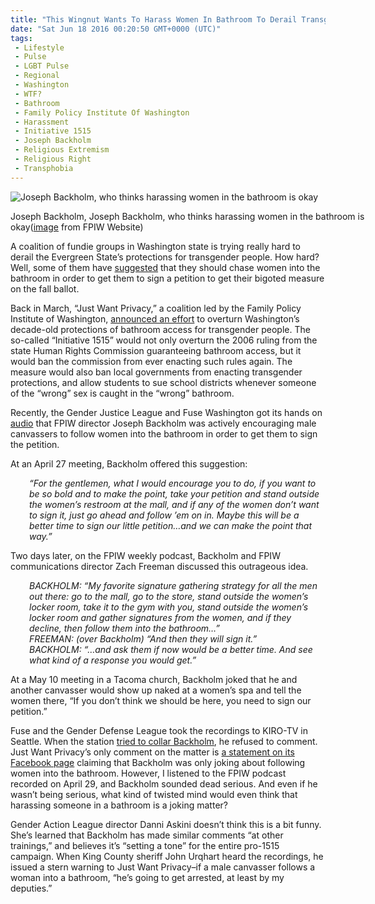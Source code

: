 ```yaml
---
title: "This Wingnut Wants To Harass Women In Bathroom To Derail Transgender Rights"
date: "Sat Jun 18 2016 00:20:50 GMT+0000 (UTC)"
tags: 
 - Lifestyle
 - Pulse
 - LGBT Pulse
 - Regional
 - Washington
 - WTF?
 - Bathroom
 - Family Policy Institute Of Washington
 - Harassment
 - Initiative 1515
 - Joseph Backholm
 - Religious Extremism
 - Religious Right
 - Transphobia
---
```

<p><!--OffDef--></p><p><!--Ads1--></p><div id="attachment_137897" style="width: 610px" class="wp-caption aligncenter"><img class="size-large wp-image-137897" src="//i1.wp.com/cdn.liberalamerica.org/wp-content/uploads/2016/06/Joseph-Backholm-600x394.jpg?resize=600%2C394" alt="Joseph Backholm, who thinks harassing women in the bathroom is okay" srcset="//cdn.liberalamerica.org/wp-content/uploads/2016/06/Joseph-Backholm.jpg 600w, //cdn.liberalamerica.org/wp-content/uploads/2016/06/Joseph-Backholm.jpg 64w, //cdn.liberalamerica.org/wp-content/uploads/2016/06/Joseph-Backholm.jpg 350w, //cdn.liberalamerica.org/wp-content/uploads/2016/06/Joseph-Backholm.jpg 150w, //cdn.liberalamerica.org/wp-content/uploads/2016/06/Joseph-Backholm.jpg 705w" sizes="(max-width: 600px) 100vw, 600px" data-recalc-dims="1">
<p class="wp-caption-text">Joseph Backholm, Joseph Backholm, who thinks harassing women in the bathroom is okay(<a href="http://www.fpiw.org/wp-content/uploads/2014/07/FPIW-Headshots-10-1-705x463.jpg" onclick="__gaTracker(&apos;send&apos;, &apos;event&apos;, &apos;outbound-article&apos;, &apos;http://www.fpiw.org/wp-content/uploads/2014/07/FPIW-Headshots-10-1-705x463.jpg&apos;, &apos;image&apos;);">image</a> from FPIW Website)</p>
</div><p>A coalition of fundie groups in Washington state is trying really hard to derail the Evergreen State&#x2019;s protections for transgender people. How hard? Well, some of them have <a href="http://thinkprogress.org/lgbt/2016/06/16/3789346/washington-transgender-petition-bathroom-strategy/" onclick="__gaTracker(&apos;send&apos;, &apos;event&apos;, &apos;outbound-article&apos;, &apos;http://thinkprogress.org/lgbt/2016/06/16/3789346/washington-transgender-petition-bathroom-strategy/&apos;, &apos;suggested&apos;);">suggested</a> that they should chase women into the bathroom in order to get them to sign a petition to get their bigoted measure on the fall ballot.</p><p>Back in March, &#x201C;Just Want Privacy,&#x201D; a coalition led by the Family Policy Institute of Washington, <a href="http://thinkprogress.org/lgbt/2016/03/03/3756133/washington-transgender-initiative/" onclick="__gaTracker(&apos;send&apos;, &apos;event&apos;, &apos;outbound-article&apos;, &apos;http://thinkprogress.org/lgbt/2016/03/03/3756133/washington-transgender-initiative/&apos;, &apos;announced an effort&apos;);">announced an effort</a> to overturn Washington&#x2019;s decade-old protections of bathroom access for transgender people. The so-called &#x201C;Initiative 1515&#x201D; would not only overturn&#xA0;the 2006 ruling from the state Human Rights Commission guaranteeing bathroom access, but it would ban the commission from ever enacting such rules again. The measure would also ban local governments from enacting transgender protections, and allow students to sue school districts whenever someone of the &#x201C;wrong&#x201D; sex is caught in the &#x201C;wrong&#x201D; bathroom.</p><p>Recently, the Gender Justice League and Fuse Washington&#xA0;got its hands on <a href="http://fusewashington.org/initiative_1515_audio_files_and_transcripts/index.html" onclick="__gaTracker(&apos;send&apos;, &apos;event&apos;, &apos;outbound-article&apos;, &apos;http://fusewashington.org/initiative_1515_audio_files_and_transcripts/index.html&apos;, &apos;audio&apos;);">audio</a> that&#xA0;FPIW&#xA0;director Joseph Backholm was actively encouraging male canvassers to follow women into the bathroom in order to get them to sign the petition.</p><p>At an April 27 meeting, Backholm offered this suggestion:</p><p style="padding-left: 30px"><em>&#x201C;For the gentlemen, what I would encourage you to do, if you want to be so bold and to make the point, take your petition and stand outside the women&#x2019;s restroom at the mall, and if any of the women don&#x2019;t want to sign it, just go ahead and follow &#x2019;em on in. Maybe this will be a better time to sign our little petition&#x2026;and we can make the point that way.&#x201D;</em></p><p>Two days later,&#xA0;on the FPIW weekly podcast, Backholm and FPIW communications director Zach Freeman discussed this outrageous idea.</p><p style="padding-left: 30px"><em>BACKHOLM: &#x201C;My favorite signature gathering strategy for all the men out there: go to the mall, go to the store, stand outside the women&#x2019;s locker room, take it to the gym with you, stand outside the women&#x2019;s locker room and gather signatures from the women, and if they decline, then follow them into the bathroom&#x2026;&#x201D;</em><br>
<em> FREEMAN: (over Backholm) &#x201C;And then they will sign it.&#x201D;</em><br>
<em> BACKHOLM: &#x201C;&#x2026;and ask them if now would be a better time. And see what kind of a response you would get.&#x201D;</em></p><p>At a May 10 meeting in a Tacoma church, Backholm joked that he and another canvasser would show up naked at a women&#x2019;s spa and tell the women there, &#x201C;If you don&#x2019;t think we should be here, you need to sign our petition.&#x201D;</p><p>Fuse and the Gender Defense League took the recordings to KIRO-TV in Seattle. When the station <a href="http://www.kiro7.com/news/local/is-it-only-a-joke-local-transgender-community-concerned-about-comments/344115923" onclick="__gaTracker(&apos;send&apos;, &apos;event&apos;, &apos;outbound-article&apos;, &apos;http://www.kiro7.com/news/local/is-it-only-a-joke-local-transgender-community-concerned-about-comments/344115923&apos;, &apos;tried to collar Backholm&apos;);">tried to collar Backholm</a>, he refused to comment. Just Want Privacy&#x2019;s only comment on the matter is <a href="https://www.facebook.com/JustWantPrivacy/posts/602485693262544" onclick="__gaTracker(&apos;send&apos;, &apos;event&apos;, &apos;outbound-article&apos;, &apos;https://www.facebook.com/JustWantPrivacy/posts/602485693262544&apos;, &apos;a statement on its Facebook page&apos;);">a statement on its Facebook page</a> claiming that Backholm was only joking about following women into the bathroom.&#xA0;However, I listened to the FPIW podcast recorded on April 29, and Backholm sounded dead serious. And even if he wasn&#x2019;t being serious, what kind of twisted mind would even think that harassing someone in a bathroom is a joking matter?</p><p>Gender Action League director Danni Askini doesn&#x2019;t think this is a bit funny. She&#x2019;s learned that Backholm has made similar comments &#x201C;at other trainings,&#x201D; and believes it&#x2019;s &#x201C;setting a tone&#x201D; for the entire pro-1515 campaign.&#xA0;When King County sheriff John Urqhart heard the recordings, he issued a stern warning to Just Want Privacy&#x2013;if a male canvasser follows a woman into a bathroom, &#x201C;he&#x2019;s going to get arrested, at least by my deputies.&#x201D;</p><p><!--Ads2--></p>